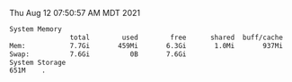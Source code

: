 Thu Aug 12 07:50:57 AM MDT 2021
```bash
System Memory
               total        used        free      shared  buff/cache   available
Mem:           7.7Gi       459Mi       6.3Gi       1.0Mi       937Mi       7.0Gi
Swap:          7.6Gi          0B       7.6Gi
System Storage
651M	.
```
